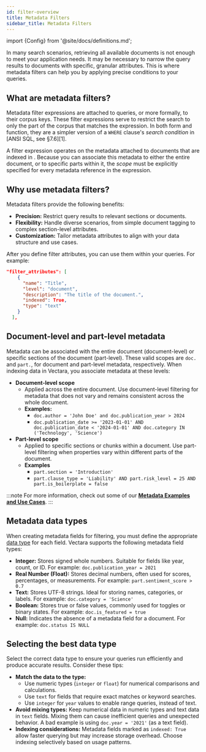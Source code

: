 ```yaml
---
id: filter-overview
title: Metadata Filters
sidebar_title: Metadata Filters
---
```


import {Config} from '@site/docs/definitions.md';

In many search scenarios, retrieving all available documents is not enough to 
meet your application needs. It may be necessary to narrow the query results 
to documents with specific, granular attributes. This is where metadata 
filters can help you by applying precise conditions to your queries.

## What are metadata filters?

Metadata filter expressions are attached to queries, or more formally, to their 
corpus keys. These filter expressions serve to restrict the search to only the 
part of the corpus that matches the expression. In both form and function, 
they are a simpler version of a `WHERE` clause's *search condition* 
in [ANSI SQL, see §7.6][1].

A filter expression operates on the metadata attached to documents that are 
indexed in <Config v="names.product"/>. Because you can associate this 
metadata to either the entire document, or to specific parts within it, the 
*scope* must be explicitly specified for every metadata reference in the 
expression. 

## Why use metadata filters?

Metadata filters provide the following benefits:

* **Precision:** Restrict query results to relevant sections or documents.
* **Flexibility:** Handle diverse scenarios, from simple document tagging 
  to complex section-level attributes.
* **Customization:** Tailor metadata attributes to align with your data 
  structure and use cases.


After you define filter attributes, you can use them within your queries. 
For example:

```json
"filter_attributes": [
    {
      "name": "Title",
      "level": "document",
      "description": "The title of the document.",
      "indexed": True,
      "type": "text"
    }
  ],
```

## Document-level and part-level metadata

Metadata can be associated with the entire document (document-level) or 
specific sections of the document (part-level). These valid scopes are `doc.` 
and `part.`, for document and part-level metadata, respectively.
When indexing data in Vectara, you associate metadata at these levels:

* **Document-level scope**
    * Applied across the entire document. Use document-level filtering for metadata that does 
      not vary and remains consistent across the whole document.
    * **Examples:** 
      * `doc.author = 'John Doe' and doc.publication_year > 2024`
      * `doc.publication_date >= '2023-01-01' AND doc.publication_date < '2024-01-01' AND doc.category IN ('Technology', 'Science')`
* **Part-level scope**
    * Applied to specific sections or chunks within a document. Use part-level filtering when 
      properties vary within different parts of the document.
    * **Examples** 
      * `part.section = 'Introduction'`
      * `part.clause_type = 'Liability' AND part.risk_level = 25 AND part.is_boilerplate = false`

:::note
For more information, check out some of our [**Metadata Examples and Use Cases**](/docs/learn/metadata-search-filtering/metadata-examples-and-use-cases).
:::

## Metadata data types

When creating metadata fields for filtering, you must define the appropriate 
[data type](/docs/api-reference/search-apis/sql/data-types) for each field. 
Vectara supports the following metadata field types:

* **Integer:** Stores signed whole numbers. Suitable for fields like year, count, 
  or ID. For example: `doc.publication_year = 2021`
* **Real Number (Float):** Stores decimal numbers, often used for scores, 
  percentages, or measurements. For example: `part.sentiment_score > 0.7`
* **Text:** Stores UTF-8 strings. Ideal for storing names, categories, or labels.
  For example: `doc.category = 'Science'`
* **Boolean:** Stores true or false values, commonly used for toggles or binary 
  states. For example: `doc.is_featured = true`
* **Null:** Indicates the absence of a metadata field for a document. For example: 
  `doc.status IS NULL`

## Selecting the best data type

Select the correct data type to ensure your queries run efficiently and 
produce accurate results. Consider these tips:

* **Match the data to the type:** 
  * Use numeric types (`integer` or `float`) for numerical comparisons and 
  calculations.
  * Use `text` for fields that require exact matches or keyword searches.
  * Use `integer` for `year` values to enable range queries, instead of text.
* **Avoid mixing types:** Keep numerical data in numeric types and text data in 
  `text` fields. Mixing them can cause inefficient queries and unexpected 
  behavior. A bad example is using `doc.year = '2021'` (as a text field).
* **Indexing considerations:** Metadata fields marked as `indexed: True` allow 
  faster querying but may increase storage overhead. Choose indexing 
  selectively based on usage patterns.

